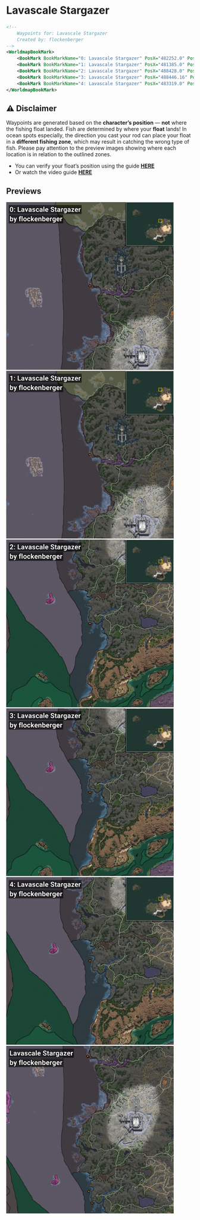 # Lavascale Stargazer
```xml
<!--
    Waypoints for: Lavascale Stargazer
    Created by: flockenberger
-->
<WorldmapBookMark>
    <BookMark BookMarkName="0: Lavascale Stargazer" PosX="482252.0" PosY="-8353.0" PosZ="682803.0" />
    <BookMark BookMarkName="1: Lavascale Stargazer" PosX="481385.0" PosY="-8079.0" PosZ="683955.0" />
    <BookMark BookMarkName="2: Lavascale Stargazer" PosX="488428.0" PosY="-8117.0" PosZ="449689.0" />
    <BookMark BookMarkName="3: Lavascale Stargazer" PosX="488446.16" PosY="-8100.8774" PosZ="449611.72" />
    <BookMark BookMarkName="4: Lavascale Stargazer" PosX="483319.0" PosY="-7962.0" PosZ="467901.0" />
</WorldmapBookMark>
```

## ⚠️ Disclaimer
Waypoints are generated based on the __**character’s position**__ — __not__ where the fishing float landed.
Fish are determined by where your **float** lands!
In ocean spots especially, the direction you cast your rod can place your float in a **different fishing zone**, which may result in catching the wrong type of fish.
Please pay attention to the preview images showing where each location is in relation to the outlined zones.

- You can verify your float’s position using the guide [**HERE**](https://flockenberger.github.io/bdo-fish-position/)
- Or watch the video guide [**HERE**](https://youtu.be/t-VXcRoNojk)

## Previews
<img src="./Lavascale Stargazer_0_Preview.webp" width="450"/> <img src="./Lavascale Stargazer_1_Preview.webp" width="450"/> <img src="./Lavascale Stargazer_2_Preview.webp" width="450"/> <img src="./Lavascale Stargazer_3_Preview.webp" width="450"/> <img src="./Lavascale Stargazer_4_Preview.webp" width="450"/> <img src="./Lavascale Stargazer_Preview.webp" width="450"/> 
